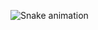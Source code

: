 <div> 

  ![Snake animation](https://github.com/ReFlexoo/ReFlexoo/blob/output/github-contribution-grid-snake.svg)
 
</div>
